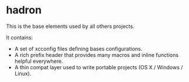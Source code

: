 hadron
=============

This is the base elements used by all others projects.

It contains: 
- A set of xcconfig files defining bases configurations.
- A rich prefix header that provides many macros and inline functions helpful everywhere.
- A thin compat layer used to write portable projects (OS X / Windows / Linux).
